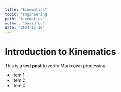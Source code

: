 ```yaml
---
title: "Kinematics"
topic: "Engineering"
path: "kinematics"
author: "David Lu"
date: "2024-12-10"
---
```


# Introduction to Kinematics

This is a **test post** to verify Markdown processing.

- Item 1
- Item 2
- Item 3
